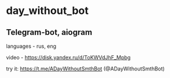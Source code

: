 # day_without_bot
## Telegram-bot, aiogram

languages - rus, eng

video - https://disk.yandex.ru/d/ToKWVdJhF_Mpbg


try it: https://t.me/ADayWithoutSmthBot (@ADayWithoutSmthBot)
